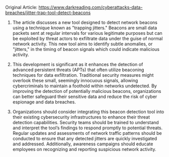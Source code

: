 Original Article: https://www.darkreading.com/cyberattacks-data-breaches/jitter-trap-tool-detect-beacons

1) The article discusses a new tool designed to detect network beacons using a technique known as "trapping jitters." Beacons are small data packets sent at regular intervals for various legitimate purposes but can be exploited by threat actors to exfiltrate data under the guise of normal network activity. This new tool aims to identify subtle anomalies, or "jitters," in the timing of beacon signals which could indicate malicious activity.

2) This development is significant as it enhances the detection of advanced persistent threats (APTs) that often utilize beaconing techniques for data exfiltration. Traditional security measures might overlook these small, seemingly innocuous signals, allowing cybercriminals to maintain a foothold within networks undetected. By improving the detection of potentially malicious beacons, organizations can better safeguard their sensitive data and reduce the risk of cyber espionage and data breaches.

3) Organizations should consider integrating this beacon detection tool into their existing cybersecurity infrastructures to enhance their threat detection capabilities. Security teams should be trained to understand and interpret the tool’s findings to respond promptly to potential threats. Regular updates and assessments of network traffic patterns should be conducted to ensure that any detected jitters are quickly investigated and addressed. Additionally, awareness campaigns should educate employees on recognizing and reporting suspicious network activity.